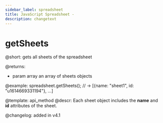 ```yaml
---
sidebar_label: spreadsheet
title: JavaScript Spreadsheet - 
description: changetext
---
```


getSheets
==============

@short:
	gets all sheets of the spreadsheet
    
			
@returns:
- param     array       an array of sheets objects

@example:
spreadsheet.getSheets();
// ->  [{name: "sheet1", id: "u1614669331194"}, …]


@template: api_method
@descr:
Each sheet object includes the **name** and **id** attributes of the sheet.


@changelog: added in v4.1